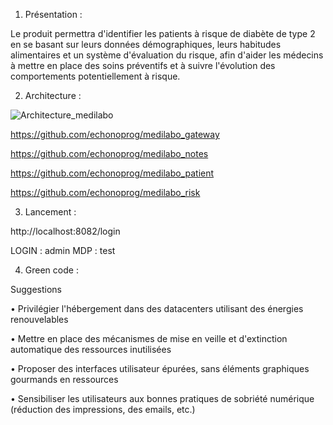 1.	Présentation :

Le produit permettra d'identifier les patients à risque de diabète de type 2 en se basant sur leurs données démographiques, leurs habitudes alimentaires et un système d'évaluation du risque, afin d'aider les médecins à mettre en place des soins préventifs et à suivre l'évolution des comportements potentiellement à risque.


2.	Architecture :

![Architecture_medilabo](https://github.com/echonoprog/medilabo_front/assets/103898795/005e7e91-1510-4a47-8476-a88522d958e1)

https://github.com/echonoprog/medilabo_gateway

https://github.com/echonoprog/medilabo_notes

https://github.com/echonoprog/medilabo_patient

https://github.com/echonoprog/medilabo_risk


3.	Lancement :

http://localhost:8082/login 

LOGIN : admin
MDP : test


4.	Green code :
   
Suggestions 

•	Privilégier l'hébergement dans des datacenters utilisant des énergies renouvelables

•	Mettre en place des mécanismes de mise en veille et d'extinction automatique des ressources inutilisées

•	Proposer des interfaces utilisateur épurées, sans éléments graphiques gourmands en ressources

•	Sensibiliser les utilisateurs aux bonnes pratiques de sobriété numérique (réduction des impressions, des emails, etc.)

